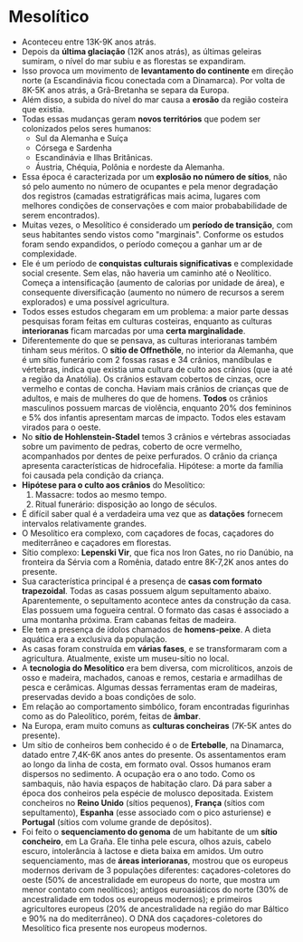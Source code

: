 # Mesolítico

- Aconteceu entre 13K-9K anos atrás.
- Depois da **última glaciação** (12K anos atrás), as últimas geleiras sumiram, o nível do mar subiu e as florestas se expandiram.
- Isso provoca um movimento de **levantamento do continente** em direção norte (a Escandinávia ficou conectada com a Dinamarca). Por volta de 8K-5K anos atrás, a Grã-Bretanha se separa da Europa.
- Além disso, a subida do nível do mar causa a **erosão** da região costeira que existia.
- Todas essas mudanças geram **novos territórios** que podem ser colonizados pelos seres humanos:
  - Sul da Alemanha e Suíça
  - Córsega e Sardenha
  - Escandinávia e Ilhas Britânicas.
  - Áustria, Chéquia, Polônia e nordeste da Alemanha.
- Essa época é caracterizada por um **explosão no número de sítios**, não só pelo aumento no número de ocupantes e pela menor degradação dos registros (camadas estratigráficas mais acima, lugares com melhores condições de conservações e com maior probababilidade de serem encontrados).
- Muitas vezes, o Mesolítico é considerado um **período de transição**, com seus habitantes sendo vistos como "marginais". Conforme os estudos foram sendo expandidos, o período começou a ganhar um ar de complexidade.
- Ele é um período de **conquistas culturais significativas** e complexidade social cresente. Sem elas, não haveria um caminho até o Neolítico. Começa a intensificação (aumento de calorias por unidade de área), e consequente diversificação (aumento no número de recursos a serem explorados) e uma possível agricultura.
- Todos esses estudos chegaram em um problema: a maior parte dessas pesquisas foram feitas em culturas costeiras, enquanto as culturas **interioranas** ficam marcadas por uma **certa marginalidade**.
- Diferentemente do que se pensava, as culturas interioranas também tinham seus méritos. O **sítio de Offnethöle**, no interior da Alemanha, que é um sítio funerário com 2 fossas rasas e 34 crânios, mandíbulas e vértebras, indica que existia uma cultura de culto aos crânios (que ia até a região da Anatólia). Os crânios estavam cobertos de cinzas, ocre vermelho e contas de concha. Haviam mais crânios de crianças que de adultos, e mais de mulheres do que de homens. **Todos** os crânios masculinos possuem marcas de violência, enquanto 20% dos femininos e 5% dos infantis apresentam marcas de impacto. Todos eles estavam virados para o oeste.
- No **sítio de Hohlenstein-Stadel** temos 3 crânios e vértebras associadas sobre um pavimento de pedras, coberto de ocre vermelho, acompanhados por dentes de peixe perfurados. O crânio da criança apresenta características de hidrocefalia. Hipótese: a morte da família foi causada pela condição da criança.
- **Hipótese para o culto aos crânios** do Mesolítico:
  1. Massacre: todos ao mesmo tempo.
  2. Ritual funerário: disposição ao longo de séculos.
- É difícil saber qual é a verdadeira uma vez que as **datações** fornecem intervalos relativamente grandes.
- O Mesolítico era complexo, com caçadores de focas, caçadores do mediterrâneo e caçadores em florestas.
- Sítio complexo: **Lepenski Vir**, que fica nos Iron Gates, no rio Danúbio, na fronteira da Sérvia com a Romênia, datado entre 8K-7,2K anos antes do presente.
- Sua característica principal é a presença de **casas com formato trapezoidal**. Todas as casas possuem algum sepultamento abaixo. Aparentemente, o sepultamento acontece antes da construção da casa. Elas possuem uma fogueira central. O formato das casas é associado a uma montanha próxima. Eram cabanas feitas de madeira.
- Ele tem a presença de ídolos chamados de **homens-peixe**. A dieta aquática era a exclusiva da população.
- As casas foram construída em **várias fases**, e se transformaram com a agricultura. Atualmente, existe um museu-sítio no local.
- A **tecnologia do Mesolítico** era bem diversa, com microlíticos, anzois de osso e madeira, machados, canoas e remos, cestaria e armadilhas de pesca e cerâmicas. Algumas dessas ferramentas eram de madeiras, preservadas devido a boas condições de solo.
- Em relação ao comportamento simbólico, foram encontradas figurinhas como as do Paleolítico, porém, feitas de **âmbar**.
- Na Europa, eram muito comuns as **culturas concheiras** (7K-5K antes do presente).
- Um sítio de conheiros bem conhecido é o de **Ertebølle**, na Dinamarca, datado entre 7,4K-6K anos antes do presente. Os assentamentos eram ao longo da linha de costa, em formato oval. Ossos humanos eram dispersos no sedimento. A ocupação era o ano todo. Como os sambaquis, não havia espaços de habitação claro. Dá para saber a época dos conheiros pela espécie de molusco depositada. Existem concheiros no **Reino Unido** (sítios pequenos), **França** (sítios com sepultamento), **Espanha** (esse associado com o pico asturiense) e **Portugal** (sítios com volume grande de depósitos).
- Foi feito o **sequenciamento do genoma** de um habitante de um **sítio concheiro**, em La Graña. Ele tinha pele escura, olhos azuis, cabelo escuro, intolerância à lactose e dieta baixa em amidos. Um outro sequenciamento, mas de **áreas interioranas**, mostrou que os europeus modernos derivam de 3 populações diferentes: caçadores-coletores do oeste (50% de ancestralidade em europeus do norte, que mostra um menor contato com neolíticos); antigos euroasiáticos do norte (30% de ancestralidade em todos os europeus modernos); e primeiros agricultores europeus (20% de ancestralidade na região do mar Báltico e 90% na do mediterrâneo). O DNA dos caçadores-coletores do Mesolítico fica presente nos europeus modernos.
